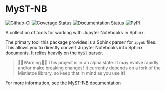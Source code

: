 # MyST-NB

[![Github-CI][github-ci]][github-link]
[![Coverage Status][coveralls-badge]][coveralls-link]
[![Documentation Status][rtd-badge]][rtd-link]
[![PyPI][pypi-badge]][pypi-link]

A collection of tools for working with Jupyter Notebooks in Sphinx.

The primary tool this package provides is a Sphinx parser for `ipynb` files.
This allows you to directly convert Jupyter Notebooks into Sphinx documents.
It relies heavily on the [`MyST` parser](https://github.com/ExecutableBookProject/myst_parser).

> 🛑🛑Warning🛑🛑
> This project is in an alpha state. It may evolve rapidly and/or make breaking changes!
> It currently depends on a fork of the Mistletoe library, so keep that in mind as you
> use it!

For more information, [see the MyST-NB documentation](https://myst-nb.readthedocs.io/en/latest/)

[github-ci]: https://github.com/ExecutableBookProject/MyST-NB/workflows/continuous-integration/badge.svg?branch=master
[github-link]: https://github.com/ExecutableBookProject/MyST-NB
[rtd-badge]: https://readthedocs.org/projects/myst-nb/badge/?version=latest
[rtd-link]: https://myst-nb.readthedocs.io/en/latest/?badge=latest
[coveralls-badge]: https://coveralls.io/repos/github/ExecutableBookProject/MyST-NB/badge.svg
[coveralls-link]: https://coveralls.io/github/ExecutableBookProject/MyST-NB
[pypi-badge]: https://img.shields.io/pypi/v/myst-nb.svg
[pypi-link]: https://pypi.org/project/myst-nb
